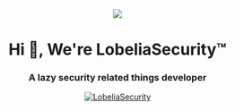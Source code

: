 <div align="center">
<img src="https://avatars.githubusercontent.com/u/119476809?s=400&u=a3e7a97e9b858cf4971ff6a3017b2c7162f85d54&v=4">
</div>

<h1 align="center">Hi 👋, We're LobeliaSecurity™</h1>
<h3 align="center">A lazy security related things developer</h3>

<p align="center"> <a href="https://twitter.com/LobeliaSecurity" target="blank"><img src="https://img.shields.io/twitter/follow/LobeliaSecurity?logo=twitter&style=for-the-badge" alt="LobeliaSecurity" /></a> </p>
